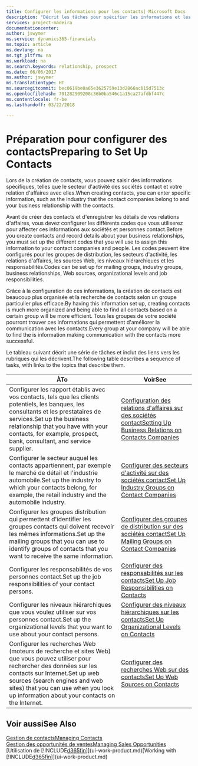 ```yaml
---
title: Configurer les informations pour les contacts| Microsoft Docs
description: "Décrit les tâches pour spécifier les informations et les codes, par exemple, sur les secteurs d'activité et les relations d'affaires, avant de paramétrer des contacts."
services: project-madeira
documentationcenter: 
author: jswymer
ms.service: dynamics365-financials
ms.topic: article
ms.devlang: na
ms.tgt_pltfrm: na
ms.workload: na
ms.search.keywords: relationship, prospect
ms.date: 06/06/2017
ms.author: jswymer
ms.translationtype: HT
ms.sourcegitcommit: bec0619be0a65e3625759e13d2866ac615d7513c
ms.openlocfilehash: 701282909208c36b0ba546c1a15ca27afdbf447c
ms.contentlocale: fr-be
ms.lasthandoff: 03/22/2018

---
```

# <a name="preparing-to-set-up-contacts"></a><span data-ttu-id="ab9eb-103">Préparation pour configurer des contacts</span><span class="sxs-lookup"><span data-stu-id="ab9eb-103">Preparing to Set Up Contacts</span></span>
<span data-ttu-id="ab9eb-104">Lors de la création de contacts, vous pouvez saisir des informations spécifiques, telles que le secteur d'activité des sociétés contact et votre relation d'affaires avec elles.</span><span class="sxs-lookup"><span data-stu-id="ab9eb-104">When creating contacts, you can enter specific information, such as the industry that the contact companies belong to and your business relationship with the contacts.</span></span>

<span data-ttu-id="ab9eb-105">Avant de créer des contacts et d'enregistrer les détails de vos relations d'affaires, vous devez configurer les différents codes que vous utiliserez pour affecter ces informations aux sociétés et personnes contact.</span><span class="sxs-lookup"><span data-stu-id="ab9eb-105">Before you create contacts and record details about your business relationships, you must set up the different codes that you will use to assign this information to your contact companies and people.</span></span> <span data-ttu-id="ab9eb-106">Les codes peuvent être configurés pour les groupes de distribution, les secteurs d'activité, les relations d'affaires, les sources Web, les niveaux hiérarchiques et les responsabilités.</span><span class="sxs-lookup"><span data-stu-id="ab9eb-106">Codes can be set up for mailing groups, industry groups, business relationships, Web sources, organizational levels and job responsibilities.</span></span>

<span data-ttu-id="ab9eb-107">Grâce à la configuration de ces informations, la création de contacts est beaucoup plus organisée et la recherche de contacts selon un groupe particulier plus efficace.</span><span class="sxs-lookup"><span data-stu-id="ab9eb-107">By having this information set up, creating contacts is much more organized and being able to find all contacts based on a certain group will be more efficient.</span></span> <span data-ttu-id="ab9eb-108">Tous les groupes de votre société pourront trouver ces informations qui permettent d'améliorer la communication avec les contacts.</span><span class="sxs-lookup"><span data-stu-id="ab9eb-108">Every group at your company will be able to find the is information making communication with the contacts more successful.</span></span>

<span data-ttu-id="ab9eb-109">Le tableau suivant décrit une série de tâches et inclut des liens vers les rubriques qui les décrivent.</span><span class="sxs-lookup"><span data-stu-id="ab9eb-109">The following table describes a sequence of tasks, with links to the topics that describe them.</span></span> 

| <span data-ttu-id="ab9eb-110">À</span><span class="sxs-lookup"><span data-stu-id="ab9eb-110">To</span></span> | <span data-ttu-id="ab9eb-111">Voir</span><span class="sxs-lookup"><span data-stu-id="ab9eb-111">See</span></span> |
| --- | --- |
| <span data-ttu-id="ab9eb-112">Configurer les rapport établis avec vos contacts, tels que les clients potentiels, les banques, les consultants et les prestataires de services.</span><span class="sxs-lookup"><span data-stu-id="ab9eb-112">Set up the business relationship that you have with your contacts, for example, prospect, bank, consultant, and service supplier.</span></span> |[<span data-ttu-id="ab9eb-113">Configuration des relations d'affaires sur des sociétés contact</span><span class="sxs-lookup"><span data-stu-id="ab9eb-113">Setting Up Business Relations on Contacts Companies</span></span>](marketing-business-relations.md) |
| <span data-ttu-id="ab9eb-114">Configurer le secteur auquel les contacts appartiennent, par exemple le marché de détail et l'industrie automobile.</span><span class="sxs-lookup"><span data-stu-id="ab9eb-114">Set up the industry to which your contacts belong, for example, the retail industry and the automobile industry.</span></span> |[<span data-ttu-id="ab9eb-115">Configurer des secteurs d'activité sur des sociétés contact</span><span class="sxs-lookup"><span data-stu-id="ab9eb-115">Set Up Industry Groups on Contact Companies</span></span>](marketing-industry-groups.md) |
| <span data-ttu-id="ab9eb-116">Configurer les groupes distribution qui permettent d'identifier les groupes contacts qui doivent recevoir les mêmes informations.</span><span class="sxs-lookup"><span data-stu-id="ab9eb-116">Set up the mailing groups that you can use to identify groups of contacts that you want to receive the same information.</span></span> |[<span data-ttu-id="ab9eb-117">Configurer des groupes de distribution sur des sociétés contact</span><span class="sxs-lookup"><span data-stu-id="ab9eb-117">Set Up Mailing Groups on Contact Companies</span></span>](marketing-mailing-groups.md) |
| <span data-ttu-id="ab9eb-118">Configurer les responsabilités de vos personnes contact.</span><span class="sxs-lookup"><span data-stu-id="ab9eb-118">Set up the job responsibilities of your contact persons.</span></span> |[<span data-ttu-id="ab9eb-119">Configurer des responsabilités sur les contacts</span><span class="sxs-lookup"><span data-stu-id="ab9eb-119">Set Up Job Responsibilities on Contacts</span></span>](marketing-job-responsibilities.md) |
| <span data-ttu-id="ab9eb-120">Configurer les niveaux hiérarchiques que vous voulez utiliser sur vos personnes contact.</span><span class="sxs-lookup"><span data-stu-id="ab9eb-120">Set up the organizational levels that you want to use about your contact persons.</span></span> |[<span data-ttu-id="ab9eb-121">Configurer des niveaux hiérarchiques sur les contacts</span><span class="sxs-lookup"><span data-stu-id="ab9eb-121">Set Up Organizational Levels on Contacts</span></span>](marketing-organizational-levels.md) |
| <span data-ttu-id="ab9eb-122">Configurer les recherches Web (moteurs de recherche et sites Web) que vous pouvez utiliser pour rechercher des données sur les contacts sur Internet.</span><span class="sxs-lookup"><span data-stu-id="ab9eb-122">Set up web sources (search engines and web sites) that you can use when you look up information about your contacts on the Internet.</span></span> |[<span data-ttu-id="ab9eb-123">Configurer des recherches Web sur des contacts</span><span class="sxs-lookup"><span data-stu-id="ab9eb-123">Set Up Web Sources on Contacts</span></span>](marketing-web-sources.md) |

## <a name="see-also"></a><span data-ttu-id="ab9eb-124">Voir aussi</span><span class="sxs-lookup"><span data-stu-id="ab9eb-124">See Also</span></span>
[<span data-ttu-id="ab9eb-125">Gestion de contacts</span><span class="sxs-lookup"><span data-stu-id="ab9eb-125">Managing Contacts</span></span>](marketing-contacts.md)  
[<span data-ttu-id="ab9eb-126">Gestion des opportunités de ventes</span><span class="sxs-lookup"><span data-stu-id="ab9eb-126">Managing Sales Opportunities</span></span>](marketing-manage-sales-opportunities.md)  
<span data-ttu-id="ab9eb-127">[Utilisation de [!INCLUDE[d365fin](includes/d365fin_md.md)]](ui-work-product.md)</span><span class="sxs-lookup"><span data-stu-id="ab9eb-127">[Working with [!INCLUDE[d365fin](includes/d365fin_md.md)]](ui-work-product.md)</span></span>


